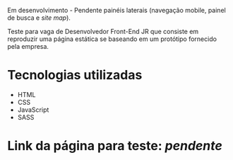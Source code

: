 Em desenvolvimento - Pendente painéis laterais (navegação mobile, painel de busca e *site map*).

Teste para vaga de Desenvolvedor Front-End JR que consiste em reproduzir uma página estática se baseando em um protótipo fornecido pela empresa.

# Tecnologias utilizadas

- HTML
- CSS
- JavaScript
- SASS

# Link da página para teste: *pendente*